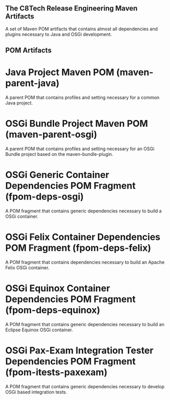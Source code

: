 The C8Tech Release Engineering Maven Artifacts
----------------------------------------------

A set of Maven POM artifacts that contains almost all dependencies and plugins necessary to Java and OSGi development.


POM Artifacts
-------------

# Java Project Maven POM (maven-parent-java)

A parent POM that contains profiles and setting necessary for a common Java project.


# OSGi Bundle Project Maven POM (maven-parent-osgi)

A parent POM that contains profiles and setting necessary for an OSGi Bundle project based on the maven-bundle-plugin.


# OSGi Generic Container Dependencies POM Fragment (fpom-deps-osgi)

A POM fragment that contains generic dependencies necessary to build a OSGi container. 

   
# OSGi Felix Container Dependencies POM Fragment (fpom-deps-felix)

A POM fragment that contains dependencies necessary to build an Apache Felix OSGi container. 


# OSGi Equinox Container Dependencies POM Fragment (fpom-deps-equinox)

A POM fragment that contains generic dependencies necessary to build an Eclipse Equinox OSGi container. 


# OSGi Pax-Exam Integration Tester Dependencies POM Fragment (fpom-itests-paxexam)

A POM fragment that contains generic dependencies necessary to develop OSGi based integration tests. 

